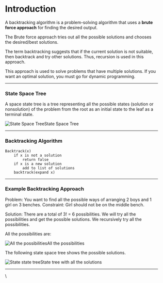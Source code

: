 # Introduction

A backtracking algorithm is a problem-solving algorithm that uses a **brute force approach** for finding the desired output.

The Brute force approach tries out all the possible solutions and chooses the desired/best solutions.

The term backtracking suggests that if the current solution is not suitable, then backtrack and try other solutions. Thus, recursion is used in this approach.

This approach is used to solve problems that have multiple solutions. If you want an optimal solution, you must go for dynamic programming. &#x20;

***

### State Space Tree <a href="tree" id="tree"></a>

A space state tree is a tree representing all the possible states (solution or nonsolution) of the problem from the root as an initial state to the leaf as a terminal state.

![State Space Tree](https://cdn.programiz.com/sites/tutorial2program/files/ba-state-space-tree.png)State Space Tree

***

### Backtracking Algorithm <a href="algorithm" id="algorithm"></a>

```
Backtrack(x)
    if x is not a solution
        return false
    if x is a new solution
        add to list of solutions
    backtrack(expand x)
```

***

### Example Backtracking Approach <a href="example" id="example"></a>

Problem: You want to find all the possible ways of arranging 2 boys and 1 girl on 3 benches. Constraint: Girl should not be on the middle bench.

Solution: There are a total of 3! = 6 possibilities. We will try all the possibilities and get the possible solutions. We recursively try all the possibilities.

All the possibilities are:

![All the possibilities](https://cdn.programiz.com/sites/tutorial2program/files/ba-possibilities.png)All the possibilities

The following state space tree shows the possible solutions.

![State state tree](https://cdn.programiz.com/sites/tutorial2program/files/ba-state-state-tree-example.png)State tree with all the solutions

***

\
